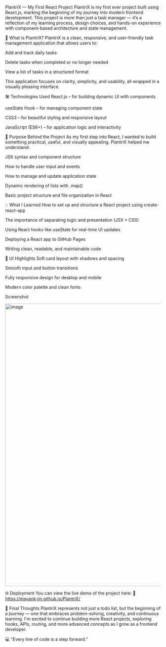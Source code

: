 PlantriX — My First React Project
PlantriX is my first ever project built using React.js, marking the beginning of my journey into modern frontend development. This project is more than just a task manager — it’s a reflection of my learning process, design choices, and hands-on experience with component-based architecture and state management.

🚀 What is PlantriX?
PlantriX is a clean, responsive, and user-friendly task management application that allows users to:

Add and track daily tasks

Delete tasks when completed or no longer needed

View a list of tasks in a structured format

This application focuses on clarity, simplicity, and usability, all wrapped in a visually pleasing interface.

🛠️ Technologies Used
React.js – for building dynamic UI with components

useState Hook – for managing component state

CSS3 – for beautiful styling and responsive layout

JavaScript (ES6+) – for application logic and interactivity

🎯 Purpose Behind the Project
As my first step into React, I wanted to build something practical, useful, and visually appealing. PlantriX helped me understand:

JSX syntax and component structure

How to handle user input and events

How to manage and update application state

Dynamic rendering of lists with .map()

Basic project structure and file organization in React

💡 What I Learned
How to set up and structure a React project using create-react-app

The importance of separating logic and presentation (JSX + CSS)

Using React hooks like useState for real-time UI updates

Deploying a React app to GitHub Pages

Writing clean, readable, and maintainable code

🎨 UI Highlights
Soft card layout with shadows and spacing

Smooth input and button transitions

Fully responsive design for desktop and mobile

Modern color palette and clean fonts

Screenshot

<img width="1341" height="913" alt="image" src="https://github.com/user-attachments/assets/734d04c1-f1a9-47f4-a628-4c579d075493" />


🌐 Deployment
You can view the live demo of the project here:
🔗 https://mayank-jjn.github.io/PlantriX/

🙌 Final Thoughts
PlantriX represents not just a todo list, but the beginning of a journey — one that embraces problem-solving, creativity, and continuous learning. I'm excited to continue building more React projects, exploring hooks, APIs, routing, and more advanced concepts as I grow as a frontend developer.

💻 “Every line of code is a step forward.”

